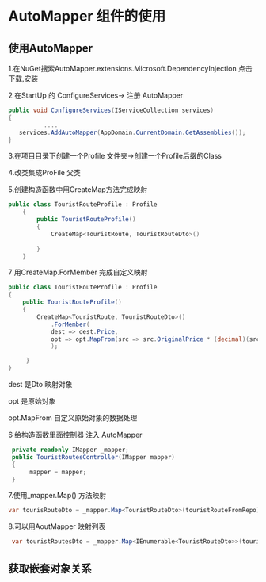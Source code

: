 # AutoMapper 组件的使用

## 使用AutoMapper

1.在NuGet搜索AutoMapper.extensions.Microsoft.DependencyInjection 点击下载,安装

2 在StartUp 的 ConfigureServices-> 注册 AutoMapper

```C#
public void ConfigureServices(IServiceCollection services)
{
          ....
   services.AddAutoMapper(AppDomain.CurrentDomain.GetAssemblies());
}
```

3.在项目目录下创建一个Profile 文件夹->创建一个Profile后缀的Class

4.改类集成ProFile 父类

5.创建构造函数中用CreateMap方法完成映射

```C#
public class TouristRouteProfile : Profile
    {
        public TouristRouteProfile()
        {
            CreateMap<TouristRoute, TouristRouteDto>()
                
        }
    }
```

7 用CreateMap.ForMember 完成自定义映射

```c#
public class TouristRouteProfile : Profile
{
    public TouristRouteProfile()
    {
        CreateMap<TouristRoute, TouristRouteDto>()
            .ForMember(
            dest => dest.Price,
            opt => opt.MapFrom(src => src.OriginalPrice * (decimal)(src.DiscountPresent ??                               1)
            );

     }
}
```



dest 是Dto 映射对象

opt  是原始对象

opt.MapFrom 自定义原始对象的数据处理

6 给构造函数里面控制器 注入 AutoMapper

```c#
 private readonly IMapper _mapper;
 public TouristRoutesController(IMapper mapper)
 {
      mapper = mapper;
 }
```
7.使用_mapper.Map() 方法映射

```c#
var tourisRouteDto = _mapper.Map<TouristRouteDto>(touristRouteFromRepo);
```

8.可以用AoutMapper 映射列表

```c#
 var touristRoutesDto = _mapper.Map<IEnumerable<TouristRouteDto>>(touristRoutesFromRepo);
```

## 获取嵌套对象关系

